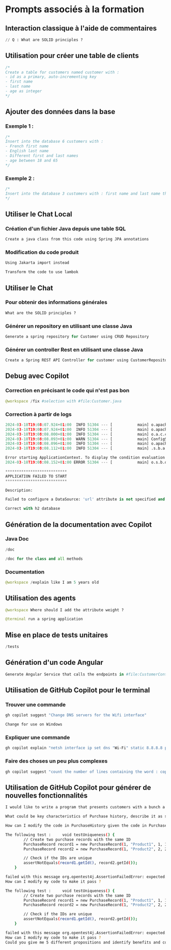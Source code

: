 # Prompts associés à la formation

## Interaction classique à l'aide de commentaires

```SQL
// Q : What are SOLID principles ?
```

## Utilisation pour créer une table de clients

```SQL
/*
Create a table for customers named customer with : 
- id as a primary, auto-incrementing key
- first name
- last name 
- age as integer
*/
```

## Ajouter des données dans la base

### Exemple 1 :

```SQL
/*
Insert into the database 6 customers with :
- French first name 
- English last name
- Different first and last names
- age between 18 and 65
*/
```

### Exemple 2 :

```SQL
/*
Insert into the database 3 customers with : first name and last name that matches the last 3 presidents of the USA and their age when they were elected
*/
```

## Utiliser le Chat Local

### Création d'un fichier Java depuis une table SQL

```md
Create a java class from this code using Spring JPA annotations
```

### Modification du code produit

```md
Using Jakarta import instead
```

```md
Transform the code to use lambok
```

## Utiliser le Chat

### Pour obtenir des informations générales

```Python
What are the SOLID principles ?
```

### Générer un repository en utilisant une classe Java

```Python
Generate a spring repository for Customer using CRUD Repository
```

### Générer un controller Rest en utilisant une classe Java

```Python
Create a Spring REST API Controller for customer using CustomerRepository
```

## Debug avec Copilot

### Correction en précisant le code qui n'est pas bon

```Python
@workspace /fix #selection with #file:Customer.java
```

### Correction à partir de logs

```Python
2024-03-18T19:08:07.924+01:00  INFO 51304 --- [           main] o.apache.catalina.core.StandardService   : Starting service [Tomcat]
2024-03-18T19:08:07.924+01:00  INFO 51304 --- [           main] o.apache.catalina.core.StandardEngine    : Starting Servlet engine: [Apache Tomcat/10.1.19]
2024-03-18T19:08:08.000+01:00  INFO 51304 --- [           main] o.a.c.c.C.[Tomcat].[localhost].[/]       : Initializing Spring embedded WebApplicationContext 2024-03-18T19:08:08.019+01:00  INFO 51304 --- [           main] w.s.c.ServletWebServerApplicationContext : Root WebApplicationContext: initialization completed in 1489 ms
2024-03-18T19:08:08.093+01:00  WARN 51304 --- [           main] ConfigServletWebServerApplicationContext : Exception encountered during context initialization - cancelling refresh attempt: org.springframework.beans.factory.UnsatisfiedDependencyException: Error creating bean with name 'dataSourceScriptDatabaseInitializer' defined in class path resource [org/springframework/boot/autoconfigure/sql/init/DataSourceInitializationConfiguration.class]: Unsatisfied dependency expressed through method 'dataSourceScriptDatabaseInitializer' parameter 0: Error creating bean with name 'dataSource' defined in class path resource [org/springframework/boot/autoconfigure/jdbc/DataSourceConfiguration$Hikari.class]: Failed to instantiate [com.zaxxer.hikari.HikariDataSource]: Factory method 'dataSource' threw exception with message: Failed to determine a suitable driver class
2024-03-18T19:08:08.096+01:00  INFO 51304 --- [           main] o.apache.catalina.core.StandardService   : Stopping service [Tomcat]
2024-03-18T19:08:08.112+01:00  INFO 51304 --- [           main] .s.b.a.l.ConditionEvaluationReportLogger :

Error starting ApplicationContext. To display the condition evaluation report re-run your application with 'debug' enabled.
2024-03-18T19:08:08.152+01:00 ERROR 51304 --- [           main] o.s.b.d.LoggingFailureAnalysisReporter   :

***************************
APPLICATION FAILED TO START
***************************

Description:

Failed to configure a DataSource: 'url' attribute is not specified and no embedded datasource could be configured.
```

```Python
Correct with h2 database
```

## Génération de la documentation avec Copilot

### Java Doc

```Python
/doc
```

```Python
/doc for the class and all methods
```

### Documentation

```Python
@workspace /explain like I am 5 years old
```

## Utilisation des agents

```Python
@workspace Where should I add the attribute weight ?
```

```Python
@terminal run a spring application
```

## Mise en place de tests unitaires

```Python
/tests
```

## Génération d'un code Angular

```Python
Generate Angular Service that calls the endpoints in #file:CustomerController.java
```

## Utilisation de GitHub Copilot pour le terminal

### Trouver une commande

```Bash
gh copilot suggest "Change DNS servers for the Wifi interface"
```

```Bash
Change for use on Windows
```

### Expliquer une commande

```Bash
gh copilot explain "netsh interface ip set dns "Wi-Fi" static 8.8.8.8 primary
```

### Faire des choses un peu plus complexes

```Bash
gh copilot suggest "count the number of lines containing the word : copilot inside the file README.md, also print the first five results
```

## Utilisation de GitHub Copilot pour générer de nouvelles fonctionnalités

```Bash
I would like to write a program that presents customers with a bunch a purchases, what requirements could be interesting ?
```

```Bash
What could be key characteristics of Purchase history, describe it as simple tests that I can easily check
```

```Bash
How can I modify the code in PurchaseHistory given the code in PurchaseHistoryTest ? Add the minimum code possible
```
```Bash
The following test :     void testUniqueness() {
        // Create two purchase records with the same ID
        PurchaseRecord record1 = new PurchaseRecord(1, "Product1", 1, 100, "2023-01-01");
        PurchaseRecord record2 = new PurchaseRecord(1, "Product2", 2, 200, "2023-01-02");

        // Check if the IDs are unique
        assertNotEquals(record1.getId(), record2.getId());
    }

failed with this message org.opentest4j.AssertionFailedError: expected: not equal but was: <1>
How can I modify my code to make it pass ?
```

```Bash
The following test :     void testUniqueness() {
        // Create two purchase records with the same ID
        PurchaseRecord record1 = new PurchaseRecord(1, "Product1", 1, 100, "2023-01-01");
        PurchaseRecord record2 = new PurchaseRecord(1, "Product2", 2, 200, "2023-01-02");

        // Check if the IDs are unique
        assertNotEquals(record1.getId(), record2.getId());
    }

failed with this message org.opentest4j.AssertionFailedError: expected: not equal but was: <1>
How can I modify my code to make it pass ?
Could you give me 5 different propositions and identify benefits and concerns for each ?
```